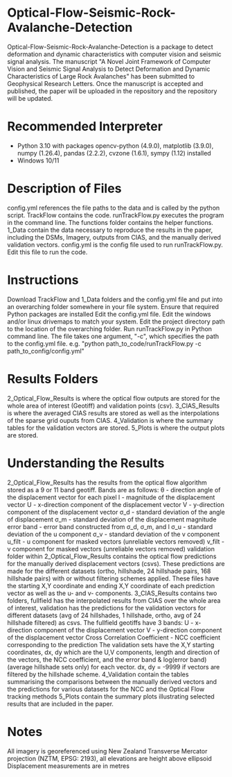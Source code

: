 # Optical-Flow-Seismic-Rock-Avalanche-Detection
Optical-Flow-Seismic-Rock-Avalanche-Detection is a package to detect deformation and dynamic characteristics with computer vision and seismic signal analysis. The manuscript "A Novel Joint Framework of Computer Vision and Seismic Signal Analysis to Detect Deformation and Dynamic Characteristics of Large Rock Avalanches" has been submitted to Geophysical Research Letters. Once the manuscript is accepted and published, the paper will be uploaded in the repository and the repository will be updated.
# Recommended Interpreter
* Python 3.10 with packages opencv-python (4.9.0), matplotlib (3.9.0), numpy (1.26.4), pandas (2.2.2), cvzone (1.6.1), sympy (1.12) installed
* Windows 10/11
# Description of Files
config.yml references the file paths to the data and is called by the python script.
TrackFlow contains the code. runTrackFlow.py executes the program in the command line. The functions folder contains the helper functions.
1_Data contain the data necessary to reproduce the results in the paper, including the DSMs, Imagery, outputs from CIAS, and the manually derived validation vectors.
config.yml is the config file used to run runTrackFlow.py. Edit this file to run the code.
# Instructions
Download TrackFlow and 1_Data folders and the config.yml file and put into an overarching folder somewhere in your file system.
Ensure that required Python packages are installed
Edit the config.yml file. Edit the windows and/or linux drivemaps to match your system. Edit the project directory path to the location of the overarching folder.
Run runTrackFlow.py in Python command line. The file takes one argument, "-c", which specifies the path to the config.yml file.
e.g. "python path_to_code/runTrackFlow.py -c path_to_config/config.yml"

# Results Folders
2_Optical_Flow_Results is where the optical flow outputs are stored for the whole area of interest (Geotiff) and validation points (csv).
3_CIAS_Results is where the averaged CIAS results are stored as well as the interpolations of the sparse grid ouputs from CIAS.
4_Validation is where the summary tables for the validation vectors are stored.
5_Plots is where the output plots are stored.
# Understanding the Results
2_Optical_Flow_Results has the results from the optical flow algorithm stored as a 9 or 11 band geotiff. Bands are as follows:
θ - direction angle of the displacement vector for each pixel
l - magnitude of the displacement vector
U - x-direction component of the displacement vector
V - y-direction component of the displacement vector
σ_d - standard deviation of the angle of displacement
σ_m - standard deviation of the displacement magnitude
error band - error band constructed from σ_d, σ_m, and l
σ_u - standard deviation of the u component
σ_v - standard deviation of the v component
u_filt - u component for masked vectors (unreliable vectors removed)
v_filt - v component for masked vectors (unreliable vectors removed)
validation folder within 2_Optical_Flow_Results contains the optical flow predictions for the manually derived displacement vectors (csvs). These predictions are made for the different datasets (ortho, hillshade, 24 hillshade pairs, 168 hillshade pairs) with or without filtering schemes applied. These files have the starting X,Y coordinate and ending X,Y coordinate of each prediction vector as well as the u- and v- components.
3_CIAS_Results contains two folders, fullfield has the interpolated results from CIAS over the whole area of interest, validation has the predictions for the validation vectors for different datasets (avg of 24 hillshades, 1 hillshade, ortho, avg of 24 hillshade filtered) as csvs.
The fullfield geotiffs have 3 bands:
U - x-direction component of the displacement vector
V - y-direction component of the displacement vector
Cross Correlation Coefficient - NCC coefficient corresponding to the prediction
The validation sets have the X,Y starting coordinates, dx, dy which are the U,V components, length and direction of the vectors, the NCC coefficient, and the error band & log(error band) (average hillshade sets only) for each vector. dx, dy = -9999 if vectors are filtered by the hillshade scheme.
4_Validation contain the tables summarising the comparisons between the manually derived vectors and the predictions for various datasets for the NCC and the Optical Flow tracking methods
5_Plots contain the summary plots illustrating selected results that are included in the paper.
# Notes
All imagery is georeferenced using New Zealand Transverse Mercator projection (NZTM, EPSG: 2193), all elevations are height above ellipsoid
Displacement measurements are in metres
